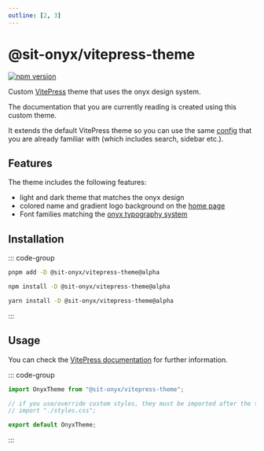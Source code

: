 ```yaml
---
outline: [2, 3]
---
```


<script lang="ts" setup>
import packageJson from "../../../../packages/vitepress-theme/package.json";
</script>

# @sit-onyx/vitepress-theme

<div class="hide-external-link">

[![npm version](https://badge.fury.io/js/@sit-onyx%2Fvitepress-theme.svg)](https://www.npmjs.com/package/@sit-onyx/vitepress-theme)

</div>

Custom [VitePress](https://vitepress.dev) theme that uses the onyx design system.

The documentation that you are currently reading is created using this custom theme.

It extends the default VitePress theme so you can use the same [config](https://vitepress.dev/reference/default-theme-config) that you are already familiar with (which includes search, sidebar etc.).

## Features

The theme includes the following features:

- light and dark theme that matches the onyx design
- colored name and gradient logo background on the [home page](/)
- Font families matching the [onyx typography system](/typography)

## Installation

::: code-group

```sh [pnpm]
pnpm add -D @sit-onyx/vitepress-theme@alpha
```

```sh [npm]
npm install -D @sit-onyx/vitepress-theme@alpha
```

```sh [yarn]
yarn install -D @sit-onyx/vitepress-theme@alpha
```

:::

## Usage

You can check the [VitePress documentation](https://vitepress.dev/guide/custom-theme) for further information.

::: code-group

```ts [.vitepress/theme/index.ts]
import OnyxTheme from "@sit-onyx/vitepress-theme";

// if you use/override custom styles, they must be imported after the theme, e.g.
// import "./styles.css";

export default OnyxTheme;
```

:::
